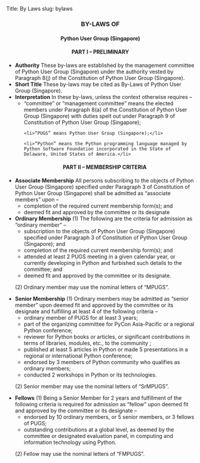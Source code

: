 Title: By Laws
slug: bylaws

<center>
<h3>BY-LAWS OF</h3>
<h4>Python User Group (Singapore)</h4>
</center>

<center>
<h4>PART I – PRELIMINARY</h4>
</center>

<ul class="list-style-none legal">

<li><b>Authority</b>
These by-laws are established by the management committee of Python User Group (Singapore) under the authority vested by Paragraph 8(j) of the Constitution of Python User Group (Singapore).
</li>

<li><b>Short Title</b>
These by-laws may be cited as By-Laws of Python User Group (Singapore).
</li>


<li><b>Interpretation</b>
In these by-laws, unless the context otherwise requires – 

  <ul class="list-style-none">
    <li>“committee” or “management committee” means the elected members under Paragraph 8(a) of the Constitution of Python User Group (Singapore) with duties spelt out under Paragraph 9 of Constitution of Python User Group (Singapore);</li>

    <li>“PUGS” means Python User Group (Singapore);</li>

    <li>“Python” means the Python programming language managed by Python Software Foundation incorporated in the State of Delaware, United States of America.</li>
  </ul>
</li>


<center>
<h4>PART II – MEMBERSHIP CRITERIA</h4>
</center>

<li><b>Associate Membership</b>
  All persons subscribing to the objects of Python User Group (Singapore) 
  specified under Paragraph 3 of Constitution of Python User Group (Singapore)
  shall be admitted as “associate members” upon –
  <ul class="list-style-none">
    <li>completion of the required current membership form(s); and</li>
    <li>deemed fit and approved by the committee or its designate</li>
  </ul>
</li>


<li><b>Ordinary Membership</b>
(1) The following are the criteria for admission as “ordinary member” –

  <ul class="list-style-latin">
    <li>subscription to the objects of Python User Group (Singapore) specified under Paragraph 3 of Constitution of Python User Group (Singapore); and</li>
    <li>completion of the required current membership form(s); and</li>
    <li>attended at least 2 PUGS meeting in a given calendar year, or currently developing in Python and furbished such details to the committee; and</li>
    <li>deemed fit and approved by the committee or its designate.</li>
  </ul>

(2) Ordinary member may use the nominal letters of “MPUGS”.
</li>

<li><b>Senior Membership</b>
(1) Ordinary members may be admitted as “senior member” upon deemed fit and approved by the committee or its designate and fulfilling at least 4 of the following criteria –

  <ul class="list-style-latin">
    <li>ordinary member of PUGS for at least 3 years;</li>
    <li>part of the organizing committee for PyCon Asia-Pacific or a regional Python conference;</li>
    <li>reviewer for Python books or articles, or significant contributions in terms of libraries, modules, etc., to the community ;</li>
    <li>published at least 5 articles in Python or made 5 presentations in a regional or international Python conference;</li>
    <li>endorsed by 3 members of Python community who qualifies as ordinary members;</li>
    <li>conducted 2 workshops in Python or its technologies.</li>
  </ul>

(2) Senior member may use the nominal letters of “SrMPUGS”.
</li>

<li><b>Fellows</b>
(1) Being a Senior Member for 2 years and fulfillment of the following criteria is required for admission as “fellow” upon deemed fit and approved by the committee or its designate –

  <ul class="list-style-latin">
    <li>endorsed by 10 ordinary members, or 5 senior members, or 3 fellows of
        PUGS;</li>
    <li>outstanding contributions at a global level, as deemed by the committee or designated evaluation panel, in computing and information technology using Python.</li>
  </ul>

(2) Fellow may use the nominal letters of “FMPUGS”.
</li>

</ul>
